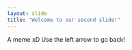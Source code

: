 ```yaml
---
layout: slide
title: "Welcome to our second slide!"
---
```

A meme xD
Use the left arrow to go back!
